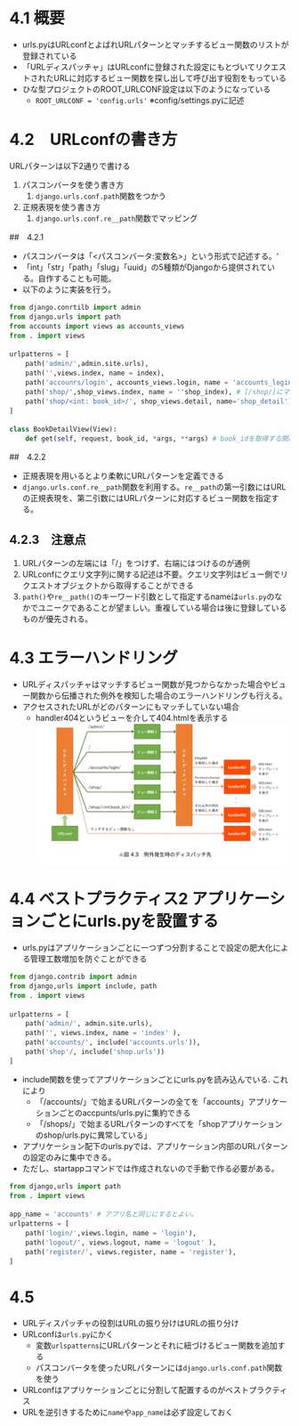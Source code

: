 # 4.1 概要
- urls.pyはURLconfとよばれURLパターンとマッチするビュー関数のリストが登録されている
- 「URLディスパッチャ」はURLconfに登録された設定にもとづいてリクエストされたURLに対応するビュー関数を探し出して呼び出す役割をもっている
- ひな型プロジェクトのROOT_URLCONF設定は以下のようになっている
  - `ROOT_URLCONF = 'config.urls'` ※config/settings.pyに記述

# 4.2　URLconfの書き方
URLパターンは以下2通りで書ける
1. パスコンバータを使う書き方
   1. `django.urls.conf.path`関数をつかう
2. 正規表現を使う書き方
   1. `django.urls.conf.re__path`関数でマッピング

##　4.2.1 
- パスコンバータは「<パスコンバータ:変数名>」という形式で記述する。‘
- 「int」「str」「path」「slug」「uuid」の5種類がDjangoから提供されている。自作することも可能。
- 以下のように実装を行う。
```python
from django.conrtilb import admin
from django.urls import path
from accounts import views as accounts_views
from . import views

urlpatterns = [
    path('admin/',admin.site.urls),
    path('',views.index, name = index),
    path('accounrs/login', accounts_views.login, name = 'accounts_login'),
    path('shop/',shop_views.index, name = ''shop_index), # [/shop/]にマッチするもの
    path('shop/<int: book_id>/', shop_views.detail, name='shop_detail'),# [/shop/1],[/shop/123]にマッチするもの
]

class BookDetailView(View):
    def get(self, request, book_id, *args, **args) # book_idを取得する関数のイメージ

```

##　4.2.2 
- 正規表現を用いるとより柔軟にURLパターンを定義できる
- `django.urls.conf.re__path`関数を利用する。`re__path`の第一引数にはURLの正規表現を、第二引数にはURLパターンに対応するビュー関数を指定する。

## 4.2.3　注意点
1. URLパターンの左端には「/」をつけず、右端にはつけるのが通例
2. URLconfにクエリ文字列に関する記述は不要。クエリ文字列はビュー側でリクエストオブジェクトから取得することができる
3. `path()`や`re__path()`のキーワード引数として指定するnameは`urls.py`のなかでユニークであることが望ましい。重複している場合は後に登録しているものが優先される。

# 4.3 エラーハンドリング
- URLディスパッチャはマッチするビュー関数が見つからなかった場合やビュー関数から伝播された例外を検知した場合のエラーハンドリングも行える。
- アクセスされたURLがどのパターンにもマッチしていない場合
  - handler404というビューを介して404.htmlを表示する
![alt text](4_3_error_handling.png)

# 4.4 ベストプラクティス2 アプリケーションごとにurls.pyを設置する

- urls.pyはアプリケーションごとに一つずつ分割することで設定の肥大化による管理工数増加を防ぐことができる
```python
from django.contrib import admin
from django,urls import include, path
from . import views

urlpatterns = [
    path('admin/', admin.site.urls),
    path('', views.index, name = 'index' ),
    path('accounts/', include('accounts.urls')),
    path('shop'/, include('shop.urls'))
]
```

- include関数を使ってアプリケーションごとにurls.pyを読み込んでいる. これにより
  - 「/accounts/」で始まるURLパターンの全てを「accounts」アプリケーションごとのaccpunts/urls.pyに集約できる
  - 「/shops/」で始まるURLパターンのすべてを「shopアプリケーションのshop/urls.pyに異常している」
- アプリケーション配下のurls.pyでは、アプリケーション内部のURLパターンの設定のみに集中できる。
- ただし、startappコマンドでは作成されないので手動で作る必要がある。
```python
from django,urls import path
from . import views

app_name = 'accounts' # アプリ名と同じにするとよい。
urlpatterns = [
    path('login/',views.login, name = 'login'),
    path('logout/', views.logout, name = 'logout' ),
    path('register/', views.register, name = 'register'),
]
```

# 4.5 
- URLディスパッチャの役割はURLの振り分けはURLの振り分け
- URLconfは`urls.py`にかく
  - 変数`urlspatterns`にURLパターンとそれに紐づけるビュー関数を追加する
  - パスコンバータを使ったURLパターンには`django.urls.conf.path`関数を使う
- URLconfはアプリケーションごとに分割して配置するのがベストプラクティス
- URLを逆引きするために`name`や`app_name`は必ず設定しておく